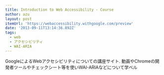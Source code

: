 ```yaml
---
title: Introduction to Web Accessibility - Course
author: azu
layout: post
itemUrl: 'https://webaccessibility.withgoogle.com/preview'
date: '2013-09-11T13:14:36.892Z'
tags:
  - web
  - アクセシビリティ
  - WAI-ARIA
---
```

GoogleによるWebアクセシビリティについての講座サイト.
動画やChromeの開発者ツールやチェックシート等を使いWAI-ARIAなどについて学ベル
